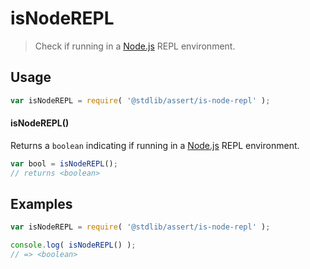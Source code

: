 <!--

@license Apache-2.0

Copyright (c) 2018 The Stdlib Authors.

Licensed under the Apache License, Version 2.0 (the "License");
you may not use this file except in compliance with the License.
You may obtain a copy of the License at

   http://www.apache.org/licenses/LICENSE-2.0

Unless required by applicable law or agreed to in writing, software
distributed under the License is distributed on an "AS IS" BASIS,
WITHOUT WARRANTIES OR CONDITIONS OF ANY KIND, either express or implied.
See the License for the specific language governing permissions and
limitations under the License.

-->

# isNodeREPL

> Check if running in a [Node.js][node-js] REPL environment.

<section class="usage">

## Usage

```javascript
var isNodeREPL = require( '@stdlib/assert/is-node-repl' );
```

#### isNodeREPL()

Returns a `boolean` indicating if running in a [Node.js][node-js] REPL environment.

```javascript
var bool = isNodeREPL();
// returns <boolean>
```

</section>

<!-- /.usage -->

<section class="examples">

## Examples

<!-- eslint no-undef: "error" -->

```javascript
var isNodeREPL = require( '@stdlib/assert/is-node-repl' );

console.log( isNodeREPL() );
// => <boolean>
```

</section>

<!-- /.examples -->

<section class="links">

[node-js]: https://nodejs.org/en/

</section>

<!-- /.links -->
